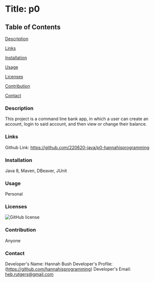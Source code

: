 # Title: p0
## Table of Contents

[Description](#description)

[Links](#links)

[Installation](#installation)

[Usage](#usage)

[Licenses](#licenses)

[Contribution](#contribution)

[Contact](#contact)

### Description
This project is a command line bank app, in which a user can create an account, login to said account, and then view or change their balance.

### Links
Github Link: https://github.com/220620-java/p0-hannahisprogramming

### Installation
Java 8, Maven, DBeaver, JUnit

### Usage
Personal

### Licenses
![GitHub license](https://img.shields.io/badge/license-None-blue.svg)

### Contribution
Anyone

### Contact
Developer's Name: Hannah Bush
Developer's Profile: (https://github.com/hannahisprogramming)
Developer's Email: <heb.rutgers@gmail.com>
  